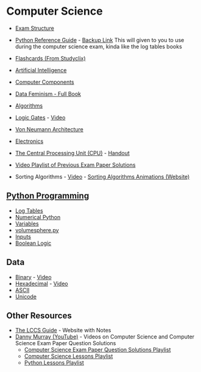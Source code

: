 # Computer Science

- [Exam Structure](exam-structure.md)
- [Python Reference Guide](python-reference-guide.pdf) - [Backup Link](https://www.examinations.ie/misc-doc/EN-EX-78311206.pdf) This will given to you to use during the computer science exam, kinda like the log tables books

- [Flashcards (From Studyclix)](flashcards.md)
- [Artificial Intelligence](AI.md)
- [Computer Components](computer-components.md)
- [Data Feminism - Full Book](https://data-feminism.mitpress.mit.edu)
- [Algorithms](algorithms.md)
- [Logic Gates](logic-gates.md) - [Video](https://youtu.be/zPuHvcl_u8g)
- [Von Neumann Architecture](computer-arch.md)
- [Electronics](electronics.md)
- [The Central Processing Unit (CPU)](cpu.md) - [Handout](cpu.pdf)
- [Video Playlist of Previous Exam Paper Solutions](https://www.youtube.com/playlist?list=PL-CrepeJ9RXLpQNqhcEBKRava2Lo2fudT)
- Sorting Algorithms - [Video](https://www.youtube.com/watch?v=zuwBCImIyaw) - [Sorting Algorithms Animations (Website)](https://www.toptal.com/developers/sorting-algorithms)
## [Python Programming](python.md)
- [Log Tables](../maths/log-tables.pdf)
- [Numerical Python](python/numerical-python.md)
- [Variables](python/variables.md)
- [volumesphere.py](python/volumesphere.py.md)
- [Inputs](python/inputs.md)
- [Boolean Logic](python/boolean-logic.md)
## Data
- [Binary](data/binary.md) - [Video](https://youtu.be/VLflTjd3lWA)
- [Hexadecimal](data/hexadecimal.md) - [Video](https://youtu.be/pg-HEGBpCQk)
- [ASCII](data/ASCII.md)
- [Unicode](data/unicode.md)

## Other Resources
- [The LCCS Guide](https://www.lccs.ie/) - Website with Notes
- [Danny Murray (YouTube)](https://www.youtube.com/@DanielMurrayMakes) - Videos on Computer Science and Computer Science Exam Paper Question Solutions
  - [Computer Science Exam Paper Question Solutions Playlist](https://youtube.com/playlist?list=PL-CrepeJ9RXLpQNqhcEBKRava2Lo2fudT)
  - [Computer Science Lessons Playlist](https://youtube.com/playlist?list=PL-CrepeJ9RXLIP3RyJLrmAmscPzcgzaMh)
  - [Python Lessons Playlist](https://youtube.com/playlist?list=PL-CrepeJ9RXJeOfb1Qs7dDfLmpVhvNz3c)
